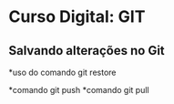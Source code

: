 # Curso Digital: GIT

## Salvando alterações no Git

*uso do comando git restore

*comando git push
*comando git pull
